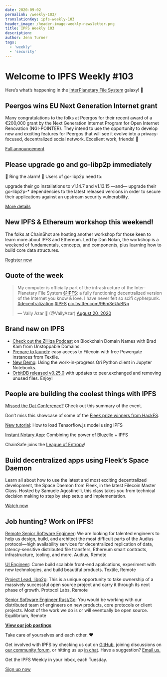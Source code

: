 ```yaml
---
date: 2020-09-02
permalink: /weekly-103/
translationKey: ipfs-weekly-103
header_image: /header-image-weekly-newsletter.png
title: IPFS Weekly 103
description:
author: Jenn Turner
tags:
  - 'weekly'
  - 'security'
---
```


# Welcome to IPFS Weekly #103

Here’s what’s happening in the [InterPlanetary File System](https://ipfs.io/) galaxy! 🚀

## Peergos wins EU Next Generation Internet grant

Many congratulations to the folks at Peergos for their recent award of a €200,000 grant by the Next Generation Internet Program for Open Internet Renovation (NGI-POINTER). They intend to use the opportunity to develop new and exciting features for Peergos that will see it evolve into a privacy-focused, decentralized social network. Excellent work, friends! 👏

[Full announcement](https://peergos.org/posts/next-generation-internet)

## Please upgrade go and go-libp2p immediately

🚨 Ring the alarm! 🚨 Users of go-libp2p need to:

upgrade their go installations to v1.14.7 and v1.13.15 —and—
upgrade their go-libp2p-\* dependencies to the latest released versions
in order to secure their applications against an upstream security vulnerability.

[More details](https://discuss.libp2p.io/t/notice-upstream-security-vulnerability-please-upgrade-go-and-go-libp2p-immediately/629)

## New IPFS & Ethereum workshop this weekend!

The folks at ChainShot are hosting another workshop for those keen to learn more about IPFS and Ethereum. Led by Dan Nolan, the workshop is a weekend of fundamentals, concepts, and components, plus learning how to build core data structures.

[Register now](https://www.chainshot.com/workshops)

## Quote of the week

<blockquote class="twitter-tweet"><p lang="en" dir="ltr">My computer is officially part of the infrastructure of the Inter-Planetary File System <a href="https://twitter.com/IPFS?ref_src=twsrc%5Etfw">@IPFS</a>: a fully functioning decentralized version of the Internet you know &amp; love. I have never felt so scifi cypherpunk. <a href="https://twitter.com/hashtag/decentralization?src=hash&amp;ref_src=twsrc%5Etfw">#decentralization</a> <a href="https://twitter.com/hashtag/IPFS?src=hash&amp;ref_src=twsrc%5Etfw">#IPFS</a> <a href="https://t.co/96m3eUuBNp">pic.twitter.com/96m3eUuBNp</a></p>&mdash; Vally Azar 🍄 (@VallyAzar) <a href="https://twitter.com/VallyAzar/status/1296492119348183042?ref_src=twsrc%5Etfw">August 20, 2020</a></blockquote>

## Brand new on IPFS

- [Check out the Zilliqa Podcast](https://www.youtube.com/watch?v=pKXdNttBFVM&feature=emb_logo) on Blockchain Domain Names with Brad Kam from Unstoppable Domains.
- [Prepare to launch](https://blog.textile.io/prepare-to-launch-expanding-free-access-to-filecoin-through-hosted-powergates/): easy access to Filecoin with free Powergate instances from Textile.
- [New Demo](https://www.youtube.com/watch?v=P2qeY2nPK3Q&feature=emb_logo): Using the work-in-progress Qri Python client in Jupyter Notebooks.
- [OrbitDB released v0.25.0](https://github.com/orbitdb/orbit-db/releases/tag/v0.25.1) with updates to peer.exchanged and removing unused files. Enjoy!

## People are building the coolest things with IPFS

[Missed the Dat Conference?](https://blog.datproject.org/2020/08/22/dat-conference-the-summary/) Check out this summary of the event.

Don’t miss this showcase of some of the [Fleek prize winners from HackFS](https://blog.fleek.co/posts/HackFS-winners).

[New tutorial](https://blog-81003.web.app/how-to-load-tensorflow-js-model-using-ipfs): How to load Tensorflow.js model using IPFS

[Instant Notary App](https://blog.bluzelle.com/bluzelle-community-project-showcase-instant-notary-app-57e4d2a1308e): Combining the power of Bluzelle + IPFS

ChainSafe joins the [League of Entropy](https://medium.com/chainsafe-systems/chainsafe-joins-league-of-entropy-production-drand-network-dee62919d8d5)!

## Build decentralized apps using Fleek’s Space Daemon

Learn all about how to use the latest and most exciting decentralized development, the Space Daemon from Fleek, in the latest Filecoin Master Class. Hosted by Samuele Agostinelli, this class takes you from technical decision making to step by step setup and implementation.

[Watch now](https://www.pscp.tv/w/1RDGlrnQgPlxL)

## Job hunting? Work on IPFS!

[Remote Senior Software Engineer](https://jobs.lever.co/audius): We are looking for talented engineers to help us design, build, and architect the most difficult parts of the Audius protocol—high availability services for decentralized replication of data, latency-sensitive distributed file transfers, Ethereum smart contracts, infrastructure, tooling, and more. Audius, Remote

[UI Engineer](https://textile.breezy.hr/p/2efb847aca79-ui-engineer): Come build scalable front-end applications, experiment with new technologies, and build beautiful products. Textile, Remote

[Project Lead, libp2p](https://jobs.lever.co/protocol/27ff3891-6e13-4aa8-b43a-734715e85a26): This is a unique opportunity to take ownership of a massively successful open source project and carry it through its next phase of growth. Protocol Labs, Remote

[Senior Software Engineer Rust/Go](https://www.notion.so/Hiring-Senior-Software-Engineer-Rust-Go-e6c94ccc261f426c80a483c7fc642412): You would be working with our distributed team of engineers on new products, core protocols or client projects. Most of the work we do is or will eventually be open source. Equilibrium, Remote

**[View our job postings](https://jobs.lever.co/protocol)**

Take care of yourselves and each other. ❤️

Get involved with IPFS by checking us out on [GitHub](https://github.com/ipfs), joining discussions on [our community forum](https://discuss.ipfs.io/), or hitting us up [in chat](https://riot.im/app/#/room/#ipfs:matrix.org). Have a suggestion? [Email us.](mailto:newsletter@ipfs.io)

Get the IPFS Weekly in your inbox, each Tuesday.

<p><a href="https://ipfs.us4.list-manage.com/subscribe?u=25473244c7d18b897f5a1ff6b&amp;id=cad54b2230" class="button button-primary">Sign up now</a></p>
